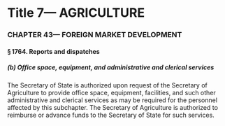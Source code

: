 
# Title 7— AGRICULTURE
### CHAPTER 43— FOREIGN MARKET DEVELOPMENT
#### § 1764. Reports and dispatches
##### (b) Office space, equipment, and administrative and clerical services

The Secretary of State is authorized upon request of the Secretary of Agriculture to provide office space, equipment, facilities, and such other administrative and clerical services as may be required for the personnel affected by this subchapter. The Secretary of Agriculture is authorized to reimburse or advance funds to the Secretary of State for such services.
